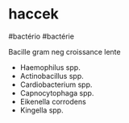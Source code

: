 # haccek
#bactério #bactérie 


Bacille gram neg croissance lente 

- Haemophilus spp. 
- Actinobacillus spp. 
- Cardiobacterium spp. 
- Capnocytophaga spp. 
- Eikenella corrodens 
- Kingella spp. 

